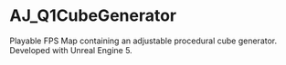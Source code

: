 # AJ_Q1CubeGenerator

Playable FPS Map containing an adjustable procedural cube generator. Developed with Unreal Engine 5.